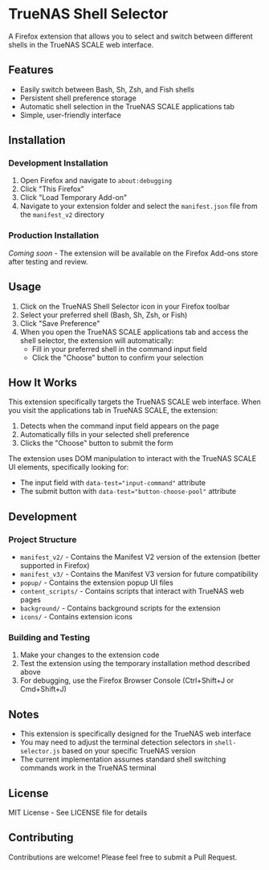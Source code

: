 # TrueNAS Shell Selector

A Firefox extension that allows you to select and switch between different shells in the TrueNAS SCALE web interface.

## Features

- Easily switch between Bash, Sh, Zsh, and Fish shells
- Persistent shell preference storage
- Automatic shell selection in the TrueNAS SCALE applications tab
- Simple, user-friendly interface

## Installation

### Development Installation

1. Open Firefox and navigate to `about:debugging`
2. Click "This Firefox"
3. Click "Load Temporary Add-on"
4. Navigate to your extension folder and select the `manifest.json` file from the `manifest_v2` directory

### Production Installation

*Coming soon* - The extension will be available on the Firefox Add-ons store after testing and review.

## Usage

1. Click on the TrueNAS Shell Selector icon in your Firefox toolbar
2. Select your preferred shell (Bash, Sh, Zsh, or Fish)
3. Click "Save Preference"
4. When you open the TrueNAS SCALE applications tab and access the shell selector, the extension will automatically:
   - Fill in your preferred shell in the command input field
   - Click the "Choose" button to confirm your selection

## How It Works

This extension specifically targets the TrueNAS SCALE web interface. When you visit the applications tab in TrueNAS SCALE, the extension:

1. Detects when the command input field appears on the page
2. Automatically fills in your selected shell preference
3. Clicks the "Choose" button to submit the form

The extension uses DOM manipulation to interact with the TrueNAS SCALE UI elements, specifically looking for:
- The input field with `data-test="input-command"` attribute
- The submit button with `data-test="button-choose-pool"` attribute

## Development

### Project Structure

- `manifest_v2/` - Contains the Manifest V2 version of the extension (better supported in Firefox)
- `manifest_v3/` - Contains the Manifest V3 version for future compatibility
- `popup/` - Contains the extension popup UI files
- `content_scripts/` - Contains scripts that interact with TrueNAS web pages
- `background/` - Contains background scripts for the extension
- `icons/` - Contains extension icons

### Building and Testing

1. Make your changes to the extension code
2. Test the extension using the temporary installation method described above
3. For debugging, use the Firefox Browser Console (Ctrl+Shift+J or Cmd+Shift+J)

## Notes

- This extension is specifically designed for the TrueNAS web interface
- You may need to adjust the terminal detection selectors in `shell-selector.js` based on your specific TrueNAS version
- The current implementation assumes standard shell switching commands work in the TrueNAS terminal

## License

MIT License - See LICENSE file for details

## Contributing

Contributions are welcome! Please feel free to submit a Pull Request.
